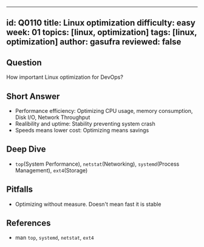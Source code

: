 
---
id: Q0110
title: Linux optimization
difficulty: easy
week: 01
topics: [linux, optimization]
tags: [linux, optimization]
author: gasufra
reviewed: false
---

## Question
How important Linux optimization for DevOps?

## Short Answer
- Performance efficiency: Optimizing CPU usage, memory consumption, Disk I/O, Network Throughput
- Realibility and uptime: Stability preventing system crash 
- Speeds means lower cost: Optimizing means savings

## Deep Dive
- `top`(System Performance), `netstat`(Networking), `systemd`(Process Management), `ext4`(Storage) 

## Pitfalls
- Optimizing without measure. Doesn't mean fast it is stable

## References
- man `top`, `systemd`, `netstat`, `ext4`
